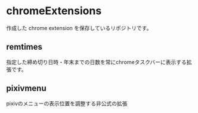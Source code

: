 # chromeExtensions
作成した chrome extension を保存しているリポジトリです。

## remtimes
指定した締め切り日時・年末までの日数を常にchromeタスクバーに表示する拡張です。

## pixivmenu
pixivのメニューの表示位置を調整する非公式の拡張